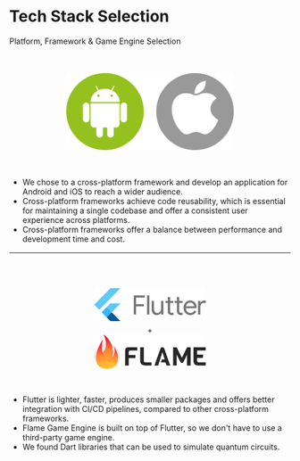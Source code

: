 # Tech Stack Selection

<p class='slide-subtitle'>Platform, Framework & Game Engine Selection</p>

<div class='section-wrapper container'>
    <div
      class='image-wrapper item-1-1 grey-shadow bg-white-smoke rounded-md'
      v-click='+1'
      v-motion
      :initial="{ x: -80 }"
      :enter="{ x: 0 }"
    >
      <img src='../assets/cross_platform.png' width='300'/>
    </div>
    <div
      class='item-1-2'
      v-click='+1'
      v-motion
      :initial="{ x: 80 }"
      :enter="{ x: 0 }"
    >
      <ul class='flex-list'>
        <li>
          We chose to a cross-platform framework and develop an application for Android and iOS to reach a wider audience.
        </li>
        <li>
          Cross-platform frameworks achieve code reusability, which is essential for maintaining a single codebase and offer a consistent user experience across platforms.
        </li>
        <li>
          Cross-platform frameworks offer a balance between performance and development time and cost.
        </li>
      </ul>
    </div>
    <hr class='item-2'/>
    <div
      class='image-wrapper item-3-1 grey-shadow bg-white-smoke rounded-md'
      v-click='+2'
      v-motion
      :initial="{ y: -100 }"
      :enter="{ y: 0 }"
    >
      <img src='../assets/flutter-black.png' width='200'/>
      <span id="plus-sign">+</span>
      <img src='../assets/flame.png' width='200'/>
    </div>
    <div
      class='item-3-2'
      v-click='+3'
      v-motion
      :initial="{ x: -100 }"
      :enter="{ x: 0 }"
    >
      <ul class='flex-list'>
        <li>
          Flutter is lighter, faster, produces smaller packages and offers better integration with CI/CD pipelines, compared to other cross-platform frameworks.
        </li>
        <li>
          Flame Game Engine is built on top of Flutter, so we don't have to use a third-party game engine.
        </li>
        <li>
          We found Dart libraries that can be used to simulate quantum circuits.
        </li>
      </ul>
    </div>
</div>

<style>
  .container {
    column-gap: 2rem;
  }

  hr {
    width: 100%;
    margin-top: 1rem;
    margin-bottom: 2rem;
    margin-left: 0;
    margin-right: 0;
  }

  #plus-sign {
    margin-top: 0.5em;
  }

  .image-wrapper {
    display: flex;
    flex-direction: column;
    justify-content: center;
    align-items: center;
    padding: 1em;
    height: 180px;
  }

  .item-1-1 {
    grid-row: 1;
    grid-column: 1;
  }

  .item-1-2 {
    grid-row: 1;
    grid-column: 2;
  }

  .item-2 {
    grid-row: 2;
    grid-column: 1 / span 2;
  }

  .item-3-1 {
    grid-row: 3;
    grid-column: 1;
  }

  .item-3-2 {
    grid-row: 3;
    grid-column: 2;
  }
</style>
